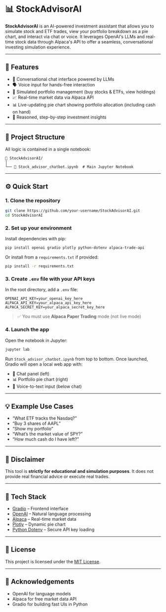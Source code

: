 # 📊 StockAdvisorAI

**StockAdvisorAI** is an AI-powered investment assistant that allows you to simulate stock and ETF trades, view your portfolio breakdown as a pie chart, and interact via chat or voice. It leverages OpenAI's LLMs and real-time stock data through Alpaca's API to offer a seamless, conversational investing simulation experience.

---

## 🚀 Features

- 💬 Conversational chat interface powered by LLMs
- 🗣️ Voice input for hands-free interaction
- 🛒 Simulated portfolio management (buy stocks & ETFs, view holdings)
- 📈 Real-time market data via Alpaca API
- 📊 Live-updating pie chart showing portfolio allocation (including cash on hand)
- 🧠 Reasoned, step-by-step investment insights

---

## 🧾 Project Structure

All logic is contained in a single notebook:

```
📁 StockAdvisorAI/
│
└── 📄 Stock_advisor_chatbot.ipynb  # Main Jupyter Notebook
```

---

## ⚙️ Quick Start

### 1. Clone the repository

```bash
git clone https://github.com/your-username/StockAdvisorAI.git
cd StockAdvisorAI
```

### 2. Set up your environment

Install dependencies with pip:

```bash
pip install openai gradio plotly python-dotenv alpaca-trade-api
```

Or install from a `requirements.txt` if provided:

```bash
pip install -r requirements.txt
```

### 3. Create `.env` file with your API keys

In the root directory, add a `.env` file:

```env
OPENAI_API_KEY=your_openai_key_here
ALPACA_API_KEY=your_alpaca_api_key_here
ALPACA_SECRET_KEY=your_alpaca_secret_key_here
```

> ✅ You must use **Alpaca Paper Trading** mode (not live mode)

### 4. Launch the app

Open the notebook in Jupyter:

```bash
jupyter lab
```

Run `Stock_advisor_chatbot.ipynb` from top to bottom. Once launched, Gradio will open a local web app with:

- 💬 Chat panel (left)
- 📊 Portfolio pie chart (right)
- 🎤 Voice-to-text input (below chat)

---

## 💡 Example Use Cases

- “What ETF tracks the Nasdaq?”
- “Buy 3 shares of AAPL”
- “Show my portfolio”
- “What’s the market value of SPY?”
- “How much cash do I have left?”

---

## 🔐 Disclaimer

This tool is **strictly for educational and simulation purposes**. It does not provide real financial advice or execute real trades.

---

## 📌 Tech Stack

- [Gradio](https://gradio.app/) – Frontend interface
- [OpenAI](https://openai.com/) – Natural language processing
- [Alpaca](https://alpaca.markets/) – Real-time market data
- [Plotly](https://plotly.com/python/pie-charts/) – Dynamic pie chart
- [Python Dotenv](https://pypi.org/project/python-dotenv/) – Secure API key loading

---

## 📝 License

This project is licensed under the [MIT License](LICENSE).

---

## 🙌 Acknowledgements

- OpenAI for language models
- Alpaca for free market data API
- Gradio for building fast UIs in Python
